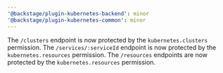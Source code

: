 ```yaml
---
'@backstage/plugin-kubernetes-backend': minor
'@backstage/plugin-kubernetes-common': minor
---
```


The `/clusters` endpoint is now protected by the `kubernetes.clusters` permission.
The `/services/:serviceId` endpoint is now protected by the `kubernetes.resources` permission.
The `/resources` endpoints are now protected by the `kubernetes.resources` permission.
